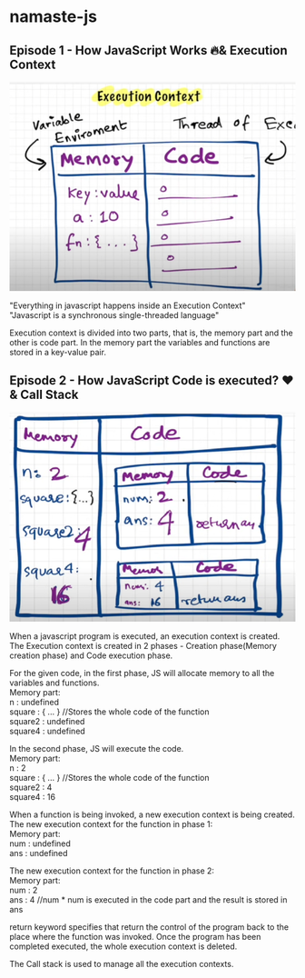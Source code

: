 # namaste-js

## Episode 1 - How JavaScript Works 🔥& Execution Context

![](namaste/episode1.png) <br>

"Everything in javascript happens inside an Execution Context" <br>
"Javascript is a synchronous single-threaded language" <br>

Execution context is divided into two parts, that is, the memory part and the other is code part. In the memory part the variables and functions are stored in a key-value pair.

## Episode 2 - How JavaScript Code is executed? ❤️& Call Stack
![](namaste/episode2.png) <br>

When a javascript program is executed, an execution context is created. The Execution context is created in 2 phases - Creation phase(Memory creation phase) and Code execution phase. <br>

For the given code, in the first phase, JS will allocate memory to all the variables and functions. <br>
Memory part: <br>
n : undefined <br>
square : { ... }       //Stores the whole code of the function <br>
square2 : undefined <br>
square4 : undefined <br>

In the second phase, JS will execute the code. <br>
Memory part: <br>
n : 2 <br>
square : { ... }       //Stores the whole code of the function <br>
square2 : 4 <br>
square4 : 16 <br>

When a function is being invoked, a new execution context is being created. <br>
The new execution context for the function in phase 1: <br>
Memory part: <br>
num : undefined <br>
ans : undefined <br>

The new execution context for the function in phase 2: <br>
Memory part: <br>
num : 2 <br>
ans : 4  //num * num is executed in the code part and the result is stored in ans <br>

return keyword specifies that return the control of the program back to the place where the function was invoked. Once the program has been completed executed, the whole execution context is deleted. <br>

The Call stack is used to manage all the execution contexts.
